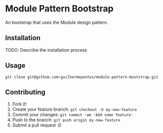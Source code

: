 # Module Pattern Bootstrap
An bootstrap that uses the Module design pattern.

## Installation

TODO: Describe the installation process

## Usage

```shell
git clone git@github.com:guilhermepontes/module-pattern-bootstrap.git
```


## Contributing

1. Fork it!
2. Create your feature branch: `git checkout -b my-new-feature`
3. Commit your changes: `git commit -am 'Add some feature'`
4. Push to the branch: `git push origin my-new-feature`
5. Submit a pull request :D

